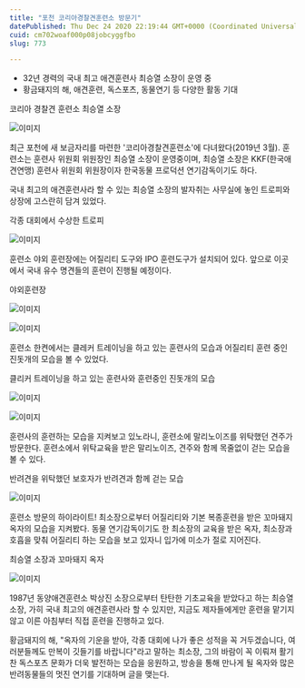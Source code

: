 ```yaml
---
title: "포천 코리아경찰견훈련소 방문기"
datePublished: Thu Dec 24 2020 22:19:44 GMT+0000 (Coordinated Universal Time)
cuid: cm702woaf000p08jobcyggfbo
slug: 773

---
```



- 32년 경력의 국내 최고 애견훈련사 최승열 소장이 운영 중
- 황금돼지의 해, 애견훈련, 독스포츠, 동물연기 등 다양한 활동 기대

코리아 경찰견 훈련소 최승열 소장

![이미지](https://cdn.hashnode.com/res/hashnode/image/upload/v1739253950488/534f2e0c-c2dd-44f7-ba61-ac62e00617c6.jpeg)

최근 포천에 새 보금자리를 마련한 '코리아경찰견훈련소'에 다녀왔다(2019년 3월). 훈련소는 훈련사 위원회 위원장인 최승열 소장이 운영중이며, 최승열 소장은 KKF(한국애견연맹) 훈련사 위원회 위원장이자 한국동물 프로덕션 연기감독이기도 하다.

국내 최고의 애견훈련사라 할 수 있는 최승열 소장의 발자취는 사무실에 놓인 트로피와 상장에 고스란히 담겨 있었다.

각종 대회에서 수상한 트로피

![이미지](https://cdn.hashnode.com/res/hashnode/image/upload/v1739253953053/85e11d48-fa7b-415c-8dd7-6f8a37a415e1.jpeg)

훈련소 야외 훈련장에는 어질리티 도구와 IPO 훈련도구가 설치되어 있다. 앞으로 이곳에서 국내 유수 명견들의 훈련이 진행될 예정이다.

야외훈련장

![이미지](https://cdn.hashnode.com/res/hashnode/image/upload/v1739253955673/66c1dd81-4d29-484c-9495-b8b790b73469.jpeg)

![이미지](https://cdn.hashnode.com/res/hashnode/image/upload/v1739253958274/bed4dc73-9299-4287-8c62-b4a321f78604.jpeg)

훈련소 한켠에서는 클레커 트레이닝을 하고 있는 훈련사의 모습과 어질리티 훈련 중인 진돗개의 모습을 볼 수 있었다.

클리커 트레이닝을 하고 있는 훈련사와 훈련중인 진돗개의 모습

![이미지](https://cdn.hashnode.com/res/hashnode/image/upload/v1739253960697/55cd32c1-18d2-44f7-ac4d-ead3795b483a.jpeg)

![이미지](https://cdn.hashnode.com/res/hashnode/image/upload/v1739253963205/1ee90f9e-616f-4768-9246-e4e1983dcf09.jpeg)

훈련사의 훈련하는 모습을 지켜보고 있노라니, 훈련소에 말리노이즈를 위탁했던 견주가 방문한다. 훈련소에서 위탁교육을 받은 말리노이즈, 견주와 함께 목줄없이 걷는 모습을 볼 수 있다.

반려견을 위탁했던 보호자가 반려견과 함께 걷는 모습

![이미지](https://cdn.hashnode.com/res/hashnode/image/upload/v1739253965632/80b1c0ed-e2d0-4c1f-b7b6-d629d82e907b.jpeg)

훈련소 방문의 하이라이트! 최소장으로부터 어질리티와 기본 복종훈련을 받은 꼬마돼지 옥자의 모습을 지켜봤다. 동물 연기감독이기도 한 최소장의 교육을 받은 옥자, 최소장과 호흡을 맞춰 어질리티 하는 모습을 보고 있자니 입가에 미소가 절로 지어진다.

최승열 소장과 꼬마돼지 옥자

![이미지](https://cdn.hashnode.com/res/hashnode/image/upload/v1739253968633/e8f7c976-6725-43eb-9c2e-3c475b3fc881.png)

1987년 동양애견훈련소 박상진 소장으로부터 탄탄한 기초교육을 받았다고 하는 최승열 소장, 가히 국내 최고의 애견훈련사라 할 수 있지만, 지금도 제자들에게만 훈련을 맡기지 않고 이른 아침부터 직접 훈련을 진행하고 있다.

황금돼지의 해, "옥자의 기운을 받아, 각종 대회에 나가 좋은 성적을 꼭 거두겠습니다, 여러분들께도 만복이 깃들기를 바랍니다"라고 말하는 최소장, 그의 바람이 꼭 이뤄져 활기찬 독스포츠 문화가 더욱 발전하는 모습을 응원하고, 방송을 통해 만나게 될 옥자와 많은 반려동물들의 멋진 연기를 기대하며 글을 맺는다.